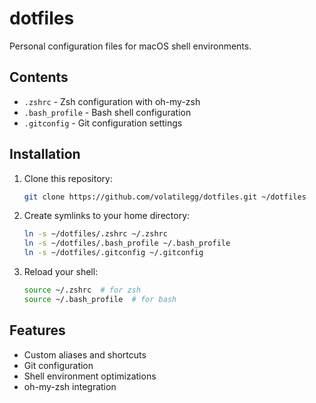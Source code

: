 # dotfiles

Personal configuration files for macOS shell environments.

## Contents

- `.zshrc` - Zsh configuration with oh-my-zsh
- `.bash_profile` - Bash shell configuration
- `.gitconfig` - Git configuration settings

## Installation

1. Clone this repository:
   ```bash
   git clone https://github.com/volatilegg/dotfiles.git ~/dotfiles
   ```

2. Create symlinks to your home directory:
   ```bash
   ln -s ~/dotfiles/.zshrc ~/.zshrc
   ln -s ~/dotfiles/.bash_profile ~/.bash_profile
   ln -s ~/dotfiles/.gitconfig ~/.gitconfig
   ```

3. Reload your shell:
   ```bash
   source ~/.zshrc  # for zsh
   source ~/.bash_profile  # for bash
   ```

## Features

- Custom aliases and shortcuts
- Git configuration
- Shell environment optimizations
- oh-my-zsh integration

